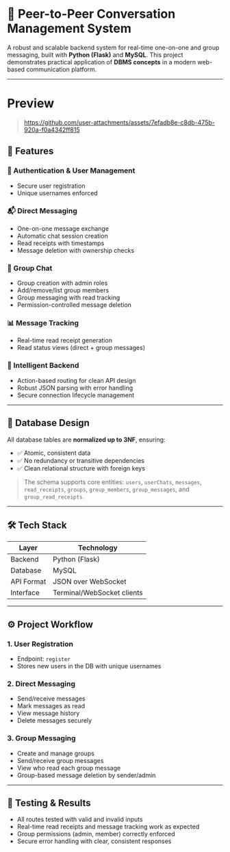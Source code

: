 # 💬 Peer-to-Peer Conversation Management System

A robust and scalable backend system for real-time one-on-one and group messaging, built with **Python (Flask)** and **MySQL**. This project demonstrates practical application of **DBMS concepts** in a modern web-based communication platform.

---

# Preview
> https://github.com/user-attachments/assets/7efadb8e-c8db-475b-920a-f0a4342ff815


## 🚀 Features

### 🔐 Authentication & User Management
- Secure user registration
- Unique usernames enforced

### 📬 Direct Messaging
- One-on-one message exchange
- Automatic chat session creation
- Read receipts with timestamps
- Message deletion with ownership checks

### 👥 Group Chat
- Group creation with admin roles
- Add/remove/list group members
- Group messaging with read tracking
- Permission-controlled message deletion

### 📊 Message Tracking
- Real-time read receipt generation
- Read status views (direct + group messages)

### 🧠 Intelligent Backend
- Action-based routing for clean API design
- Robust JSON parsing with error handling
- Secure connection lifecycle management

---

## 🧱 Database Design

All database tables are **normalized up to 3NF**, ensuring:
- ✅ Atomic, consistent data
- ✅ No redundancy or transitive dependencies
- ✅ Clean relational structure with foreign keys

> The schema supports core entities: `users`, `userChats`, `messages`, `read_receipts`, `groups`, `group_members`, `group_messages`, and `group_read_receipts`.

---

## 🛠️ Tech Stack

| Layer       | Technology          |
|-------------|---------------------|
| Backend     | Python (Flask)      |
| Database    | MySQL               |
| API Format  | JSON over WebSocket |
| Interface   | Terminal/WebSocket clients |

---

## ⚙️ Project Workflow

### 1. **User Registration**
- Endpoint: `register`
- Stores new users in the DB with unique usernames

### 2. **Direct Messaging**
- Send/receive messages
- Mark messages as read
- View message history
- Delete messages securely

### 3. **Group Messaging**
- Create and manage groups
- Send/receive group messages
- View who read each group message
- Group-based message deletion by sender/admin

---

## 🧪 Testing & Results

- All routes tested with valid and invalid inputs
- Real-time read receipts and message tracking work as expected
- Group permissions (admin, member) correctly enforced
- Secure error handling with clear, consistent responses
